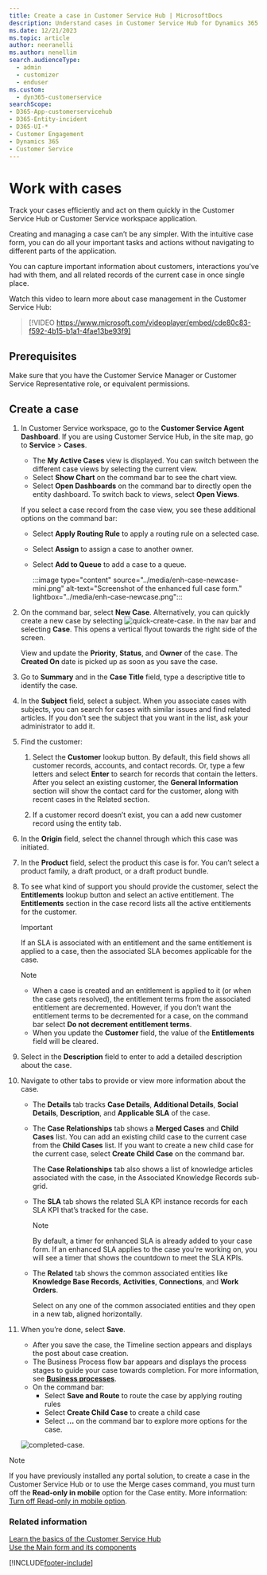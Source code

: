 ```yaml
---
title: Create a case in Customer Service Hub | MicrosoftDocs
description: Understand cases in Customer Service Hub for Dynamics 365 Customer Service.
ms.date: 12/21/2023
ms.topic: article
author: neeranelli
ms.author: nenellim
search.audienceType: 
  - admin
  - customizer
  - enduser
ms.custom: 
  - dyn365-customerservice
searchScope:
- D365-App-customerservicehub
- D365-Entity-incident
- D365-UI-*
- Customer Engagement
- Dynamics 365
- Customer Service
---
```

# Work with cases

Track your cases efficiently and act on them quickly in the Customer Service Hub or Customer Service workspace application.

Creating and managing a case can’t be any simpler. With the intuitive case form, you can do all your important tasks and actions without navigating to different parts of the application.  

You can capture important information about customers, interactions you’ve had with them, and all related records of the current case in once single place.  

Watch this video to learn more about case management in the Customer Service Hub:

> [!VIDEO https://www.microsoft.com/videoplayer/embed/cde80c83-f592-4b15-b1a1-4fae13be93f9]

## Prerequisites

Make sure that you have the Customer Service Manager or Customer Service Representative role, or equivalent permissions.<br/>

## Create a case

1. In Customer Service workspace, go to the **Customer Service Agent Dashboard**. If you are using  Customer Service Hub, in the site map, go to <strong>Service</strong> &gt; <strong>Cases</strong>.

   - The **My Active Cases** view is displayed. You can switch between the different case views by selecting the current view.
   - Select **Show Chart** on the command bar to see the chart view.
   - Select **Open Dashboards** on the command bar to directly open the entity dashboard. To switch back to views, select **Open Views**.

   If you select a case record from the case view, you see these additional options on the command bar:

   - Select **Apply Routing Rule** to apply a routing rule on a selected case.
   - Select **Assign** to assign a case to another owner.
   - Select **Add to Queue** to add a case to a queue.  

     :::image type="content" source="../media/enh-case-newcase-mini.png" alt-text="Screenshot of the enhanced full case form." lightbox="../media/enh-case-newcase.png":::

1. On the command bar, select **New Case**.  Alternatively, you can quickly create a new case by selecting ![quick-create-case.](../media/quick-create-icon.png) in the nav bar and selecting **Case**. This opens a vertical flyout towards the right side of the screen.

   View and update the **Priority**, **Status**, and **Owner** of the case. The **Created On** date is picked up as soon as you save the case. 

1. Go to **Summary** and in the **Case Title** field, type a descriptive title to identify the case.  

1. In the **Subject** field, select a subject. When you associate cases with subjects, you can search for cases with similar issues and find related articles. If you don't see the subject that you want in the list, ask your administrator to add it.

1. Find the customer:  

   1.  Select the **Customer** lookup button. By default, this field shows all customer records, accounts, and contact records. Or, type a few letters and select **Enter** to search for records that contain the letters. After you select an existing customer, the **General Information** section  will show the contact card for the customer, along with recent cases in the Related section.  

   2.  If a customer record doesn’t exist, you can a add new customer record using the entity tab.


1. In the **Origin** field, select the channel through which this case was initiated.  

1. In the **Product** field, select the product this case is for. You can’t select a product family, a draft product, or a draft product bundle.  
1. To see what kind of support you should provide the customer, select the **Entitlements** lookup button and select an active entitlement. The **Entitlements** section in the case record lists all the active entitlements for the customer.

    > [!IMPORTANT]
    > If an SLA is associated with an entitlement and the same entitlement is applied to a case, then the associated SLA becomes applicable for the case. 

   > [!NOTE]
   > - When a case is created and an entitlement is applied to it (or when the case gets resolved), the entitlement terms from the associated entitlement are decremented. However, if you don’t want the entitlement terms to be decremented for a case, on the command bar select **Do not decrement entitlement terms**.  
   > - When you update the **Customer** field, the value of the **Entitlements** field will be cleared.

10. Select in the **Description** field to enter to add a detailed description about the case.

11. Navigate to other tabs to provide or view more information about the case. 

    -   The **Details** tab tracks **Case Details**, **Additional Details**, **Social Details**, **Description**, and **Applicable SLA** of the case.  

    -   The **Case Relationships**  tab shows a **Merged Cases** and **Child Cases** list. You can add an existing child case to the current case from the **Child Cases** list. If you want to create a new child case for the current case, select **Create Child Case** on the command bar.  

        The **Case Relationships** tab also shows a list of knowledge articles associated with the case, in the Associated Knowledge Records sub-grid.  

    -   The **SLA** tab shows the related SLA KPI instance records for each SLA KPI that’s tracked for the case.  

        > [!NOTE]
        >  By default, a timer for enhanced SLA is already added to your case form. If an enhanced SLA applies to the case you're working on, you will see a timer that shows the countdown to meet the SLA KPIs.    

    - The **Related** tab shows the common associated entities like **Knowledge Base Records**, **Activities**, **Connections**, and **Work Orders**. 

      Select on any one of the common associated entities and they open in a new tab, aligned horizontally.   


12. When you’re done, select **Save**.
    - After you save the case, the Timeline section appears and displays the post about case creation.
    - The Business Process flow bar appears and displays the process stages to guide your case towards completion. For more information, see [**Business processes**](../implement/customer-service-hub-user-guide-basics.md#business-processes).
    - On the command bar: 
       - Select **Save and Route** to  route the case by applying routing rules
       - Select **Create Child Case** to create a child case
       - Select **...** on the command bar to explore more options for the case.

    ![completed-case.](../media/completed-case.png "Completed case form")

> [!NOTE]
> If you have previously installed any portal solution, to create a case in the Customer Service Hub or to use the Merge cases command, you must turn off the **Read-only in mobile** option for the Case entity. More information: [Turn off Read-only in mobile option](../../customerengagement/on-premises/customize/edit-entities.md#enable-or-disable-entity-options).

### Related information

[Learn the basics of the Customer Service Hub ](../implement/customer-service-hub-user-guide-basics.md)  
[Use the Main form and its components](../../customerengagement/on-premises/customize/use-main-form-and-components.md)  

[!INCLUDE[footer-include](../../includes/footer-banner.md)]
